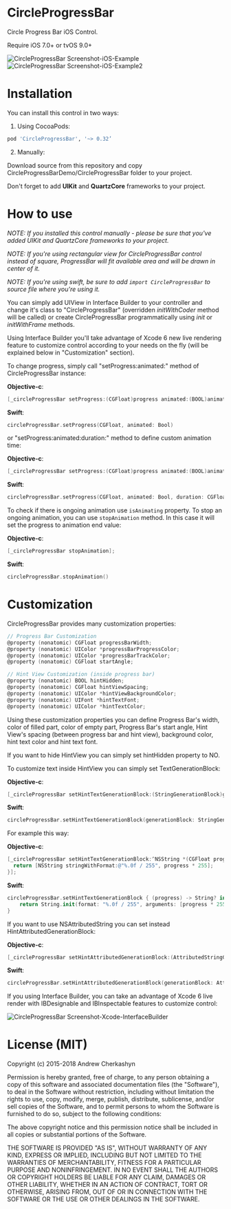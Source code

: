 CircleProgressBar
=================

Circle Progress Bar iOS Control.

Require iOS 7.0+ or tvOS 9.0+

![CircleProgressBar Screenshot-iOS-Example](Screenshots/ios-screen01.png)
![CircleProgressBar Screenshot-iOS-Example2](Screenshots/ios-screen02.png)

Installation
============

You can install this control in two ways:

1. Using CocoaPods:

```ruby
pod 'CircleProgressBar', '~> 0.32’
```

2. Manually:

  Download source from this repository and copy CircleProgressBarDemo/CircleProgressBar folder to your project.

  Don't forget to add **UIKit** and **QuartzCore** frameworks to your project.

How to use
==========

_NOTE: If you installed this control manually - please be sure that you've added UIKit and QuartzCore frameworks to your project._

_NOTE: If you're using rectangular view for CircleProgressBar control instead of square, ProgressBar will fit available area and will be drawn in center of it._

_NOTE: If you're using swift, be sure to add `import CircleProgressBar` to source file where you're using it._

You can simply add UIView in Interface Builder to your controller and change it's class to "CircleProgressBar" (overridden _initWithCoder_ method will be called) or create CircleProgressBar programmatically using _init_ or _initWithFrame_ methods.

Using Interface Builder you'll take advantage of Xcode 6 new live rendering feature to customize control according to your needs on the fly (will be explained below in "Customization" section).

To change progress, simply call "setProgress:animated:" method of CircleProgressBar instance:

**Objective-c**:
```objective-c
[_circleProgressBar setProgress:(CGFloat)progress animated:(BOOL)animated];
```
**Swift**:
```swift
circleProgressBar.setProgress(CGFloat, animated: Bool)
```

or "setProgress:animated:duration:" method to define custom animation time:


**Objective-c**:
```objective-c
[_circleProgressBar setProgress:(CGFloat)progress animated:(BOOL)animated duration:(CGFloat)duration];
```
**Swift**:
```swift
circleProgressBar.setProgress(CGFloat, animated: Bool, duration: CGFloat)
```

To check if there is ongoing animation use `isAnimating` property.
To stop an ongoing animation, you can use `stopAnimation` method. In this case it will set the progress to animation end value:

**Objective-c**:
```objective-c
[_circleProgressBar stopAnimation];
```
**Swift**:
```swift
circleProgressBar.stopAnimation()
```

Customization
=============

CircleProgressBar provides many customization properties:

```objective-c
// Progress Bar Customization
@property (nonatomic) CGFloat progressBarWidth;
@property (nonatomic) UIColor *progressBarProgressColor;
@property (nonatomic) UIColor *progressBarTrackColor;
@property (nonatomic) CGFloat startAngle;

// Hint View Customization (inside progress bar)
@property (nonatomic) BOOL hintHidden;
@property (nonatomic) CGFloat hintViewSpacing;
@property (nonatomic) UIColor *hintViewBackgroundColor;
@property (nonatomic) UIFont *hintTextFont;
@property (nonatomic) UIColor *hintTextColor;
```

Using these customization properties you can define Progress Bar's width, color of filled part, color of empty part, Progress Bar's start angle, Hint View's spacing (between progress bar and hint view), background color, hint text color and hint text font.

If you want to hide HintView you can simply set hintHidden property to NO.

To customize text inside HintView you can simply set TextGenerationBlock:

**Objective-c**:
```objective-c
[_circleProgressBar setHintTextGenerationBlock:(StringGenerationBlock)generationBlock];
```
**Swift**:
```swift
circleProgressBar.setHintTextGenerationBlock(generationBlock: StringGenerationBlock!)
```

For example this way:

**Objective-c**:
```objective-c
[_circleProgressBar setHintTextGenerationBlock:^NSString *(CGFloat progress) {
  return [NSString stringWithFormat:@"%.0f / 255", progress * 255];
}];
```
**Swift**:
```swift
circleProgressBar.setHintTextGenerationBlock { (progress) -> String? in
    return String.init(format: "%.0f / 255", arguments: [progress * 255])
}
```

If you want to use NSAttributedString you can set instead HintAttributedGenerationBlock:

**Objective-c**:
```objective-c
[_circleProgressBar setHintAttributedGenerationBlock:(AttributedStringGenerationBlock)generationBlock];
```
**Swift**:
```swift
circleProgressBar.setHintAttributedGenerationBlock(generationBlock: AttributedStringGenerationBlock!)
```

If you using Interface Builder, you can take an advantage of Xcode 6 live render with IBDesignable and IBInspectable features to customize control:

![CircleProgressBar Screenshot-Xcode-InterfaceBuilder](Screenshots/xcode-screen01.png)

License (MIT)
=============

Copyright (c) 2015-2018 Andrew Cherkashyn

Permission is hereby granted, free of charge, to any person obtaining a copy of this software and associated documentation files (the "Software"), to deal in the Software without restriction, including without limitation the rights to use, copy, modify, merge, publish, distribute, sublicense, and/or sell copies of the Software, and to permit persons to whom the Software is furnished to do so, subject to the following conditions:

The above copyright notice and this permission notice shall be included in all copies or substantial portions of the Software.

THE SOFTWARE IS PROVIDED "AS IS", WITHOUT WARRANTY OF ANY KIND, EXPRESS OR IMPLIED, INCLUDING BUT NOT LIMITED TO THE WARRANTIES OF MERCHANTABILITY, FITNESS FOR A PARTICULAR PURPOSE AND NONINFRINGEMENT. IN NO EVENT SHALL THE AUTHORS OR COPYRIGHT HOLDERS BE LIABLE FOR ANY CLAIM, DAMAGES OR OTHER LIABILITY, WHETHER IN AN ACTION OF CONTRACT, TORT OR OTHERWISE, ARISING FROM, OUT OF OR IN CONNECTION WITH THE SOFTWARE OR THE USE OR OTHER DEALINGS IN THE SOFTWARE.
